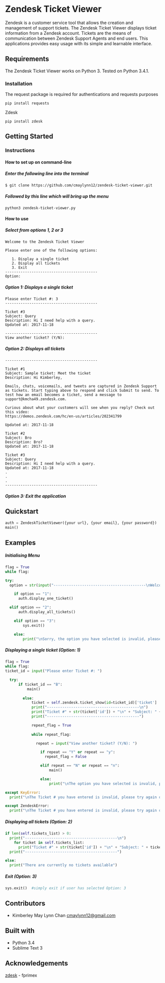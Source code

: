 # Zendesk Ticket Viewer
Zendesk is a customer service tool that allows the creation and management of support tickets. The Zendesk Ticket Viewer displays ticket information from a Zendesk account. Tickets are the means of communication between Zendesk Support Agents and end users. This applications provides easy usage with its simple and learnable interface.
## Requirements
The Zendesk Ticket Viewer works on Python 3. Tested on Python 3.4.1.
### Installation
The request package is required for authentications and requests purposes
```
pip install requests
```
Zdesk
```
pip install zdesk
```
## Getting Started
### Instructions
#### How to set up on command-line
##### Enter the following line into the terminal
```
$ git clone https://github.com/cmaylynn12/zendesk-ticket-viewer.git
```
##### Followed by this line which will bring up the menu 
```
python3 zendesk-ticket-viewer.py
```
#### How to use
##### Select from options 1, 2 or 3
```
Welcome to the Zendesk Ticket Viewer

Please enter one of the following options:

   1. Display a single ticket
   2. Display all tickets
   3. Exit
------------------------------------------
Option: 
```
##### Option 1: Displays a single ticket
```
Please enter Ticket #: 3
------------------------------------------

Ticket #3
Subject: Query
Description: Hi I need help with a query.
Updated at: 2017-11-18

------------------------------------------
View another ticket? (Y/N): 
```
##### Option 2: Displays all tickets
```
------------------------------------------

Ticket #1
Subject: Sample ticket: Meet the ticket
Description: Hi Kimberley,

Emails, chats, voicemails, and tweets are captured in Zendesk Support as tickets. Start typing above to respond and click Submit to send. To test how an email becomes a ticket, send a message to support@kmcha49.zendesk.com.

Curious about what your customers will see when you reply? Check out this video:
https://demos.zendesk.com/hc/en-us/articles/202341799

Updated at: 2017-11-18

Ticket #2
Subject: Bro
Description: Bro?
Updated at: 2017-11-18

Ticket #3
Subject: Query
Description: Hi I need help with a query.
Updated at: 2017-11-18
.
.
.
------------------------------------------
```
##### Option 3: Exit the application
## Quickstart
```python
auth = ZendeskTicketViewer({your url}, {your email}, {your password})
main()
```
## Examples
##### Initialising Menu
```python
flag = True
while flag:

try:
  option = str(input("------------------------------------------\nWelcome to the Zendesk Ticket Viewer\n\nPlease enter one of the following options:\n\n   1. Display a single ticket\n   2. Display all tickets\n   3. Exit\n------------------------------------------\nOption: "))

	if option == "1":
	  auth.display_one_ticket()

  elif option == "2":
	  auth.display_all_tickets()

	elif option == "3":
		sys.exit()

	else:
		print("\nSorry, the option you have selected is invalid, please select from the menu.")
```
##### Displaying a single ticket (Option: 1)
```python
flag = True
while flag:
ticket_id = input("Please enter Ticket #: ")

  try:
	  if ticket_id == "B":
		  main()
				
		else:
			ticket = self.zendesk.ticket_show(id=ticket_id)['ticket']
			print("------------------------------------------\n")
			print("Ticket #" + str(ticket['id']) + "\n" + "Subject: " + ticket['subject'] + "\n" + "Description: " + ticket['description'] + "\n" + "Updated at: " + ticket['updated_at'].split("T")[0] + "\n")
			print("------------------------------------------")

			repeat_flag = True
					
			while repeat_flag:

			  repeat = input("View another ticket? (Y/N): ")

				if repeat == "Y" or repeat == "y":
				  repeat_flag = False

				elif repeat == "N" or repeat == "n":
					main()

				else:
					print("\nThe option you have selected is invalid, please enter Y or N.\n")

except KeyError:
  print("\nThe Ticket # you have entered is invalid, please try again or enter B to return to the main menu.\n")

except ZendeskError:
  print("\nThe Ticket # you have entered is invalid, please try again or enter B to return to the main menu.\n")
```
##### Displaying all tickets (Option: 2)
```python
if len(self.tickets_list) > 0:
  print("------------------------------------------\n")
	for ticket in self.tickets_list:
	  print("Ticket #" + str(ticket['id']) + "\n" + "Subject: " + ticket['subject'] + "\n" + "Description: " + ticket['description'] + "\n" + "Updated at: " + ticket['updated_at'].split("T")[0] + "\n")
  print("------------------------------------------")

else:
  print("There are currently no tickets available")
```
##### Exit (Option: 3)
```python
sys.exit()  #simply exit if user has selected Option: 3
```
## Contributors
- Kimberley May Lynn Chan <cmaylynn12@gmail.com>
## Built with
* Python 3.4
* Sublime Text 3
## Acknowledgements
[zdesk](https://github.com/fprimex/zdesk) - fprimex 